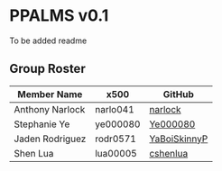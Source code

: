 # PPALMS v0.1
To be added readme

## Group Roster

| Member Name  | x500 | GitHub |
| ------------- | ------------- | ------------- |
| Anthony Narlock | narlo041  | [narlock](https://github.com/narlock) |
| Stephanie Ye | ye000080  | [Ye000080](https://github.com/Ye000080) | 
| Jaden Rodriguez | rodr0571 | [YaBoiSkinnyP](https://github.com/yaboiskinnyp) |
| Shen Lua | lua00005 | [cshenlua](https://github.com/cshenlua) 
